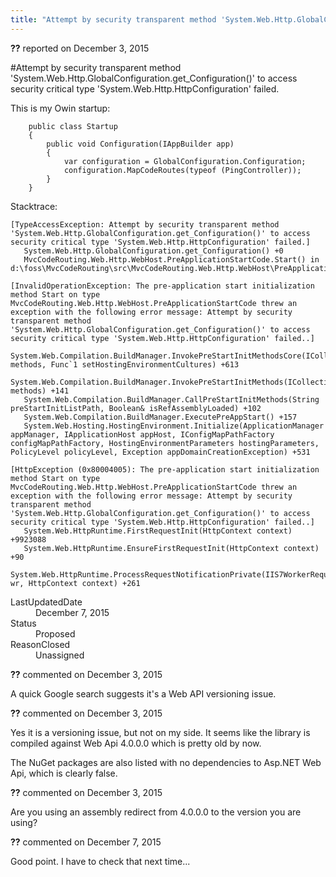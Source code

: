 ```yaml
---
title: "Attempt by security transparent method 'System.Web.Http.GlobalConfiguration.get_Configuration()' to access security critical type 'System.Web.Http.HttpConfiguration' failed. #1166"
---
```

<div class="issue-report"><div class="issue-header"><b>??</b> reported on <time datetime="2015-12-03T05:55:04.257-08:00" title="2015-12-03T05:55:04.257-08:00">December 3, 2015</time></div><div class="issue-message" markdown="1">

#Attempt by security transparent method 'System.Web.Http.GlobalConfiguration.get_Configuration()' to access security critical type 'System.Web.Http.HttpConfiguration' failed.

This is my Owin startup:
```
    public class Startup
    {
        public void Configuration(IAppBuilder app)
        {
            var configuration = GlobalConfiguration.Configuration;
            configuration.MapCodeRoutes(typeof (PingController));
        }
    }

```

Stacktrace:
```
[TypeAccessException: Attempt by security transparent method 'System.Web.Http.GlobalConfiguration.get_Configuration()' to access security critical type 'System.Web.Http.HttpConfiguration' failed.]
   System.Web.Http.GlobalConfiguration.get_Configuration() +0
   MvcCodeRouting.Web.Http.WebHost.PreApplicationStartCode.Start() in d:\foss\MvcCodeRouting\src\MvcCodeRouting.Web.Http.WebHost\PreApplicationStartCode.cs:35

[InvalidOperationException: The pre-application start initialization method Start on type MvcCodeRouting.Web.Http.WebHost.PreApplicationStartCode threw an exception with the following error message: Attempt by security transparent method 'System.Web.Http.GlobalConfiguration.get_Configuration()' to access security critical type 'System.Web.Http.HttpConfiguration' failed..]
   System.Web.Compilation.BuildManager.InvokePreStartInitMethodsCore(ICollection`1 methods, Func`1 setHostingEnvironmentCultures) +613
   System.Web.Compilation.BuildManager.InvokePreStartInitMethods(ICollection`1 methods) +141
   System.Web.Compilation.BuildManager.CallPreStartInitMethods(String preStartInitListPath, Boolean& isRefAssemblyLoaded) +102
   System.Web.Compilation.BuildManager.ExecutePreAppStart() +157
   System.Web.Hosting.HostingEnvironment.Initialize(ApplicationManager appManager, IApplicationHost appHost, IConfigMapPathFactory configMapPathFactory, HostingEnvironmentParameters hostingParameters, PolicyLevel policyLevel, Exception appDomainCreationException) +531

[HttpException (0x80004005): The pre-application start initialization method Start on type MvcCodeRouting.Web.Http.WebHost.PreApplicationStartCode threw an exception with the following error message: Attempt by security transparent method 'System.Web.Http.GlobalConfiguration.get_Configuration()' to access security critical type 'System.Web.Http.HttpConfiguration' failed..]
   System.Web.HttpRuntime.FirstRequestInit(HttpContext context) +9923088
   System.Web.HttpRuntime.EnsureFirstRequestInit(HttpContext context) +90
   System.Web.HttpRuntime.ProcessRequestNotificationPrivate(IIS7WorkerRequest wr, HttpContext context) +261
```

</div><div class="issue-footer"><dl><dt>LastUpdatedDate</dt><dd><time datetime="2015-12-07T11:30:41.46-08:00" title="2015-12-07T11:30:41.46-08:00">December 7, 2015</time></dd><dt>Status</dt><dd>Proposed</dd><dt>ReasonClosed</dt><dd>Unassigned</dd></dl></div></div><div id="comment-194202" class="issue-comment"><div class="issue-header"><b>??</b> commented on <time datetime="2015-12-03T09:37:27.927-08:00" title="2015-12-03T09:37:27.927-08:00">December 3, 2015</time></div><div class="issue-message" markdown="1">

A quick Google search suggests it's a Web API versioning issue.

</div></div><div id="comment-194210" class="issue-comment"><div class="issue-header"><b>??</b> commented on <time datetime="2015-12-03T11:05:30.86-08:00" title="2015-12-03T11:05:30.86-08:00">December 3, 2015</time></div><div class="issue-message" markdown="1">

Yes it is a versioning issue, but not on my side. It seems like the library is compiled against Web Api 4.0.0.0 which is pretty old by now.

The NuGet packages are also listed with no dependencies to Asp.NET Web Api, which is clearly false.

</div></div><div id="comment-194213" class="issue-comment"><div class="issue-header"><b>??</b> commented on <time datetime="2015-12-03T17:47:26.85-08:00" title="2015-12-03T17:47:26.85-08:00">December 3, 2015</time></div><div class="issue-message" markdown="1">

Are you using an assembly redirect from 4.0.0.0 to the version you are using?

</div></div><div id="comment-194331" class="issue-comment"><div class="issue-header"><b>??</b> commented on <time datetime="2015-12-07T11:30:41.46-08:00" title="2015-12-07T11:30:41.46-08:00">December 7, 2015</time></div><div class="issue-message" markdown="1">

Good point. I have to check that next time...

</div></div>